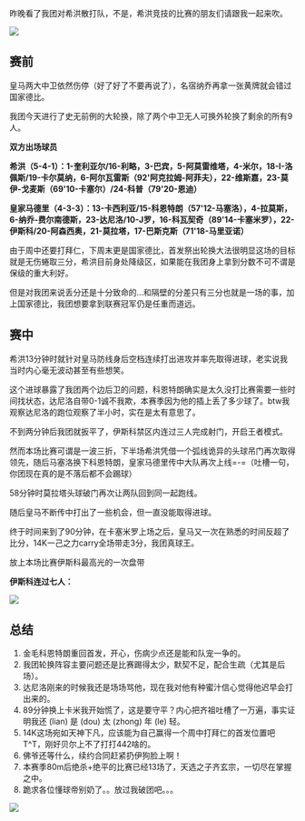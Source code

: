 昨晚看了我团对希洪散打队，不是，希洪竞技的比赛的朋友们请跟我一起来吹。

![](http://onvaoy58z.bkt.clouddn.com/rmxhjj.jpg)



## 赛前

皇马两大中卫依然伤停（好了好了不要再说了），名宿纳乔再拿一张黄牌就会错过国家德比。

我团今天进行了史无前例的大轮换，除了两个中卫无人可换外轮换了剩余的所有9人。

**双方出场球员**

**希洪（5-4-1）：1-奎利亚尔/16-利略，3-巴宾，5-阿莫雷维塔，4-米尔，18-I-洛佩斯/19-卡尔莫纳，6-阿尔瓦雷斯（92'阿克拉姆-阿菲夫），22-维斯嘉，23-莫伊-戈麦斯（69'10-卡塞尔）/24-科普（79'20-恩迪）**

**皇家马德里（4-3-3）：13-卡西利亚/15-科恩特朗（57'12-马塞洛），4-拉莫斯，6-纳乔-费尔南德斯，23-达尼洛/10-J罗，16-科瓦契奇（89'14-卡塞米罗），22-伊斯科/20-阿森西奥，21-莫拉塔，17-巴斯克斯（71'18-马里亚诺）**

由于周中还要打拜仁，下周末更是国家德比，首发祭出轮换大法很明显这场的目标就是无伤蜷取三分，希洪目前身处降级区，如果能在我团身上拿到分数不可不谓是保级的重大利好。

但是对我团来说丢分还是十分致命的...和隔壁的分差只有三分也就是一场的事，加上国家德比，我团想要拿到联赛冠军仍是任重而道远。

## 赛中

希洪13分钟时就针对皇马防线身后空档连续打出进攻并率先取得进球，老实说我当时内心毫无波动甚至有些想笑。

这个进球暴露了我团两个边后卫的问题，科恩特朗确实是太久没打比赛需要一些时间找状态，达尼洛自带0-1诚不我欺，本赛季因为他的插上丢了多少球了。btw我观察达尼洛的跑位观察了半小时，实在是太有意思了。

不到两分钟后我团就扳平了，伊斯科禁区内连过三人完成射门，开启王者模式。

然而本场比赛可谓是一波三折，下半场希洪凭借一个弧线诡异的头球吊门再次取得领先，随后马塞洛换下科恩特朗，皇家马德里传中大队再次上线=-=（吐槽一句，你团现在真的是不落后都不会踢球）

58分钟时莫拉塔头球破门再次让两队回到同一起跑线。

随后皇马不断传中打出了一些机会，但一直没能取得进球。

终于时间来到了90分钟，在卡塞米罗上场之后，皇马又一次在熟悉的时间反超了比分，14K一己之力carry全场带走3分，我团真球王。

放上本场比赛伊斯科最高光的一次盘带

**伊斯科连过七人：**

![](http://onvaoy58z.bkt.clouddn.com/isco7.gif)



## 总结

1. 金毛科恩特朗重回首发，开心，伤病少点还是能和队宠一争的。
2. 我团轮换阵容主要问题还是比赛踢得太少，默契不足，配合生疏（尤其是后场）。
3. 达尼洛刚来的时候我还是场场骂他，现在我对他有种蜜汁信心觉得他迟早会打出来的。
4. 89分钟换上卡米我开始慌了，这是要守平？内心把齐祖吐槽了一万遍，事实证明我还 (lian) 是 (dou) 太 (zhong) 年 (le) 轻。
5. 14K这场宛如天神下凡，应该能为自己赢得一个周中打拜仁的首发位置吧T^T，刚好贝尔上不了打打442啥的。
6. 佛爷还等什么，续约合同赶紧扔伊狗脸上啊！
7. 本赛季80m后绝杀+绝平的比赛已经13场了，天选之子齐玄宗，一切尽在掌握之中。
8. 跪求各位懂球帝别奶了。。放过我破团吧。。。

![](http://onvaoy58z.bkt.clouddn.com/qztm.gif)

